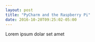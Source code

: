 ```yaml
---
layout: post
title: "PyCharm and the Raspberry Pi"
date: 2016-10-20T09:25:02-05:00
---
```



Lorem ipsum dolar set amet
